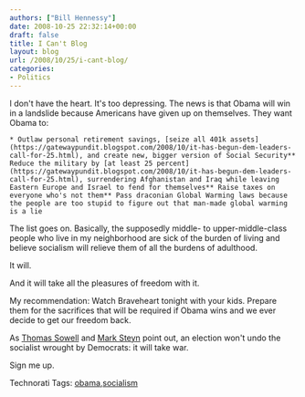```yaml
---
authors: ["Bill Hennessy"]
date: 2008-10-25 22:32:14+00:00
draft: false
title: I Can't Blog
layout: blog
url: /2008/10/25/i-cant-blog/
categories:
- Politics
---
```


I don't have the heart. It's too depressing. The news is that Obama will win in a landslide because Americans have given up on themselves. They want Obama to:

 

    * Outlaw personal retirement savings, [seize all 401k assets](https://gatewaypundit.blogspot.com/2008/10/it-has-begun-dem-leaders-call-for-25.html), and create new, bigger version of Social Security** Reduce the military by [at least 25 percent](https://gatewaypundit.blogspot.com/2008/10/it-has-begun-dem-leaders-call-for-25.html), surrendering Afghanistan and Iraq while leaving Eastern Europe and Israel to fend for themselves** Raise taxes on everyone who's not them** Pass draconian Global Warming laws because the people are too stupid to figure out that man-made global warming is a lie   

The list goes on. Basically, the supposedly middle- to upper-middle-class people who live in my neighborhood are sick of the burden of living and believe socialism will relieve them of all the burdens of adulthood.

 

It will.

 

And it will take all the pleasures of freedom with it.

 

My recommendation: Watch Braveheart tonight with your kids. Prepare them for the sacrifices that will be required if Obama wins and we ever decide to get our freedom back.

 

As [Thomas Sowell](https://townhall.com/columnists/ThomasSowell/2006/08/22/point_of_no_return) and [Mark Steyn](https://article.nationalreview.com/?q=Nzk5MWY5YjU0MDI0ODFkYTZjMDQ2MjlhZDM0MjAwNTA=) point out, an election won't undo the socialist wrought by Democrats: it will take war.

 

Sign me up. 

 

Technorati Tags: [obama](https://technorati.com/tags/obama),[socialism](https://technorati.com/tags/socialism)
